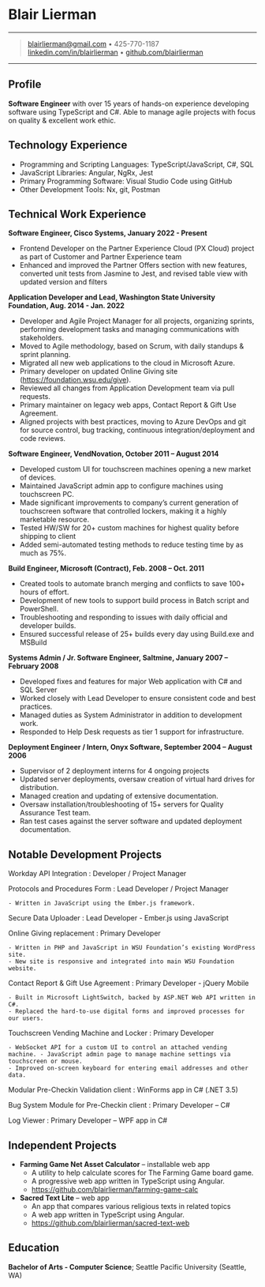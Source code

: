 # Blair Lierman

---

> blairlierman@gmail.com • 425-770-1187\
> [linkedin.com/in/blairlierman](https://www.linkedin.com/in/blairlierman) • [github.com/blairlierman](https:/github.com/blairlierman)

---

## Profile

**Software Engineer** with over 15 years of hands-on experience developing software using TypeScript and C#. Able to manage agile projects with focus on quality & excellent work ethic.

## Technology Experience

- Programming and Scripting Languages: TypeScript/JavaScript, C#, SQL
- JavaScript Libraries: Angular, NgRx, Jest
- Primary Programming Software: Visual Studio Code using GitHub
- Other Development Tools: Nx, git, Postman

## Technical Work Experience

**Software Engineer, Cisco Systems, January 2022 - Present**

- Frontend Developer on the Partner Experience Cloud (PX Cloud) project as part of Customer and Partner Experience team
- Enhanced and improved the Partner Offers section with new features, converted unit tests from Jasmine to Jest, and revised table view with updated version and filters

**Application Developer and Lead, Washington State University Foundation, Aug. 2014 - Jan. 2022**

- Developer and Agile Project Manager for all projects, organizing sprints, performing development tasks and managing communications with stakeholders.
- Moved to Agile methodology, based on Scrum, with daily standups & sprint planning.
- Migrated all new web applications to the cloud in Microsoft Azure.
- Primary developer on updated Online Giving site (https://foundation.wsu.edu/give).
- Reviewed all changes from Application Development team via pull requests.
- Primary maintainer on legacy web apps, Contact Report & Gift Use Agreement.
- Aligned projects with best practices, moving to Azure DevOps and git for source control, bug tracking, continuous integration/deployment and code reviews.

**Software Engineer, VendNovation, October 2011 – August 2014**

- Developed custom UI for touchscreen machines opening a new market of devices.
- Maintained JavaScript admin app to configure machines using touchscreen PC.
- Made significant improvements to company’s current generation of touchscreen software that controlled lockers, making it a highly marketable resource.
- Tested HW/SW for 20+ custom machines for highest quality before shipping to client
- Added semi-automated testing methods to reduce testing time by as much as 75%.

**Build Engineer, Microsoft (Contract), Feb. 2008 – Oct. 2011**

- Created tools to automate branch merging and conflicts to save 100+ hours of effort.
- Development of new tools to support build process in Batch script and PowerShell.
- Troubleshooting and responding to issues with daily official and developer builds.
- Ensured successful release of 25+ builds every day using Build.exe and MSBuild

**Systems Admin / Jr. Software Engineer, Saltmine, January 2007 – February 2008**

- Developed fixes and features for major Web application with C# and SQL Server
- Worked closely with Lead Developer to ensure consistent code and best practices.
- Managed duties as System Administrator in addition to development work.
- Responded to Help Desk requests as tier 1 support for infrastructure.

**Deployment Engineer / Intern, Onyx Software, September 2004 – August 2006**

- Supervisor of 2 deployment interns for 4 ongoing projects
- Updated server deployments, oversaw creation of virtual hard drives for distribution.
- Managed creation and updating of extensive documentation.
- Oversaw installation/troubleshooting of 15+ servers for Quality Assurance Test team.
- Ran test cases against the server software and updated deployment documentation.

## Notable Development Projects

Workday API Integration
: Developer / Project Manager

Protocols and Procedures Form
: Lead Developer / Project Manager

    - Written in JavaScript using the Ember.js framework.

Secure Data Uploader
: Lead Developer - Ember.js using JavaScript

Online Giving replacement
: Primary Developer

    - Written in PHP and JavaScript in WSU Foundation’s existing WordPress site.
    - New site is responsive and integrated into main WSU Foundation website.

Contact Report & Gift Use Agreement
: Primary Developer - jQuery Mobile

    - Built in Microsoft LightSwitch, backed by ASP.NET Web API written in C#.
    - Replaced the hard-to-use digital forms and improved processes for our users.

Touchscreen Vending Machine and Locker
: Primary Developer

    - WebSocket API for a custom UI to control an attached vending machine. - JavaScript admin page to manage machine settings via touchscreen or mouse.
    - Improved on-screen keyboard for entering email addresses and other data.

Modular Pre-Checkin Validation client
: WinForms app in C# (.NET 3.5)

Bug System Module for Pre-Checkin client
: Primary Developer – C#

Log Viewer
: Primary Developer – WPF app in C#

## Independent Projects

- **Farming Game Net Asset Calculator** – installable web app
  - A utility to help calculate scores for The Farming Game board game.
  - A progressive web app written in TypeScript using Angular.
  - https://github.com/blairlierman/farming-game-calc
- **Sacred Text Lite** – web app
  - An app that compares various religious texts in related topics
  - A web app written in TypeScript using Angular.
  - https://github.com/blairlierman/sacred-text-web

## Education

**Bachelor of Arts - Computer Science**;
Seattle Pacific University (Seattle, WA)
